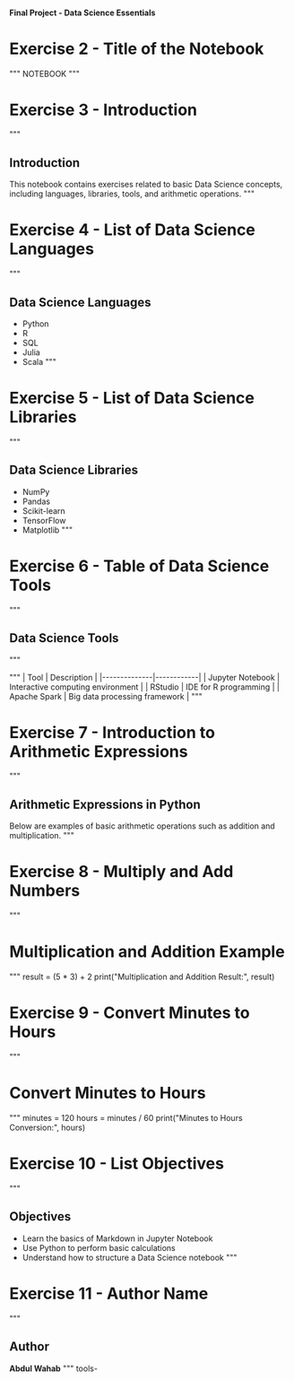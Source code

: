 #### Final Project - Data Science Essentials

# Exercise 2 - Title of the Notebook
"""
NOTEBOOK
"""

# Exercise 3 - Introduction
"""
## Introduction
This notebook contains exercises related to basic Data Science concepts, including languages, libraries, tools, and arithmetic operations.
"""

# Exercise 4 - List of Data Science Languages
"""
## Data Science Languages
- Python
- R
- SQL
- Julia
- Scala
"""

# Exercise 5 - List of Data Science Libraries
"""
## Data Science Libraries
- NumPy
- Pandas
- Scikit-learn
- TensorFlow
- Matplotlib
"""

# Exercise 6 - Table of Data Science Tools
"""
## Data Science Tools
"""

"""
| Tool          | Description |
|--------------|------------|
| Jupyter Notebook | Interactive computing environment |
| RStudio | IDE for R programming |
| Apache Spark | Big data processing framework |
"""

# Exercise 7 - Introduction to Arithmetic Expressions
"""
## Arithmetic Expressions in Python
Below are examples of basic arithmetic operations such as addition and multiplication.
"""

# Exercise 8 - Multiply and Add Numbers
"""
# Multiplication and Addition Example
"""
result = (5 * 3) + 2
print("Multiplication and Addition Result:", result)

# Exercise 9 - Convert Minutes to Hours
"""
# Convert Minutes to Hours
"""
minutes = 120
hours = minutes / 60
print("Minutes to Hours Conversion:", hours)

# Exercise 10 - List Objectives
"""
## Objectives
- Learn the basics of Markdown in Jupyter Notebook
- Use Python to perform basic calculations
- Understand how to structure a Data Science notebook
"""

# Exercise 11 - Author Name
"""
## Author
**Abdul Wahab**
"""
 tools-
